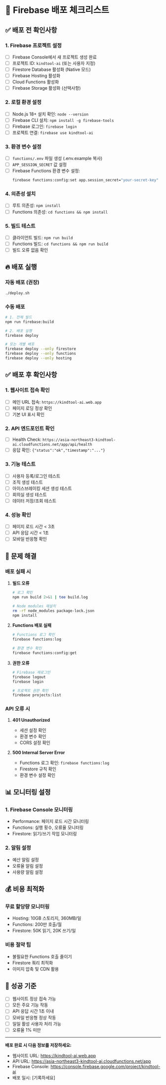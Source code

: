 # 🚀 Firebase 배포 체크리스트

## ✅ 배포 전 확인사항

### 1. Firebase 프로젝트 설정
- [ ] Firebase Console에서 새 프로젝트 생성 완료
- [ ] 프로젝트 ID: `kindtool-ai` (또는 사용자 지정)
- [ ] Firestore Database 활성화 (Native 모드)
- [ ] Firebase Hosting 활성화
- [ ] Cloud Functions 활성화
- [ ] Firebase Storage 활성화 (선택사항)

### 2. 로컬 환경 설정
- [ ] Node.js 18+ 설치 확인: `node --version`
- [ ] Firebase CLI 설치: `npm install -g firebase-tools`
- [ ] Firebase 로그인: `firebase login`
- [ ] 프로젝트 연결: `firebase use kindtool-ai`

### 3. 환경 변수 설정
- [ ] `functions/.env` 파일 생성 (.env.example 복사)
- [ ] `APP_SESSION_SECRET` 값 설정
- [ ] Firebase Functions 환경 변수 설정:
  ```bash
  firebase functions:config:set app.session_secret="your-secret-key"
  ```

### 4. 의존성 설치
- [ ] 루트 의존성: `npm install`
- [ ] Functions 의존성: `cd functions && npm install`

### 5. 빌드 테스트
- [ ] 클라이언트 빌드: `npm run build`
- [ ] Functions 빌드: `cd functions && npm run build`
- [ ] 빌드 오류 없음 확인

## 🔥 배포 실행

### 자동 배포 (권장)
```bash
./deploy.sh
```

### 수동 배포
```bash
# 1. 전체 빌드
npm run firebase:build

# 2. 배포 실행
firebase deploy

# 또는 개별 배포
firebase deploy --only firestore
firebase deploy --only functions
firebase deploy --only hosting
```

## ✅ 배포 후 확인사항

### 1. 웹사이트 접속 확인
- [ ] 메인 URL 접속: `https://kindtool-ai.web.app`
- [ ] 페이지 로딩 정상 확인
- [ ] 기본 UI 표시 확인

### 2. API 엔드포인트 확인
- [ ] Health Check: `https://asia-northeast3-kindtool-ai.cloudfunctions.net/app/api/health`
- [ ] 응답 확인: `{"status":"ok","timestamp":"..."}`

### 3. 기능 테스트
- [ ] 사용자 등록/로그인 테스트
- [ ] 조직 생성 테스트
- [ ] 아이스브레이킹 세션 생성 테스트
- [ ] 회의실 생성 테스트
- [ ] 데이터 저장/조회 테스트

### 4. 성능 확인
- [ ] 페이지 로드 시간 < 3초
- [ ] API 응답 시간 < 1초
- [ ] 모바일 반응형 확인

## 🔧 문제 해결

### 배포 실패 시
1. **빌드 오류**
   ```bash
   # 로그 확인
   npm run build 2>&1 | tee build.log
   
   # Node modules 재설치
   rm -rf node_modules package-lock.json
   npm install
   ```

2. **Functions 배포 실패**
   ```bash
   # Functions 로그 확인
   firebase functions:log
   
   # 환경 변수 확인
   firebase functions:config:get
   ```

3. **권한 오류**
   ```bash
   # Firebase 재로그인
   firebase logout
   firebase login
   
   # 프로젝트 권한 확인
   firebase projects:list
   ```

### API 오류 시
1. **401 Unauthorized**
   - 세션 설정 확인
   - 환경 변수 확인
   - CORS 설정 확인

2. **500 Internal Server Error**
   - Functions 로그 확인: `firebase functions:log`
   - Firestore 규칙 확인
   - 환경 변수 설정 확인

## 📊 모니터링 설정

### 1. Firebase Console 모니터링
- Performance: 페이지 로드 시간 모니터링
- Functions: 실행 횟수, 오류율 모니터링
- Firestore: 읽기/쓰기 작업 모니터링

### 2. 알림 설정
- 예산 알림 설정
- 오류율 알림 설정
- 사용량 알림 설정

## 💰 비용 최적화

### 무료 할당량 모니터링
- Hosting: 10GB 스토리지, 360MB/일
- Functions: 200만 호출/월
- Firestore: 50K 읽기, 20K 쓰기/일

### 비용 절약 팁
- 불필요한 Functions 호출 줄이기
- Firestore 쿼리 최적화
- 이미지 압축 및 CDN 활용

## 🎯 성공 기준

- [ ] 웹사이트 정상 접속 가능
- [ ] 모든 주요 기능 작동
- [ ] API 응답 시간 1초 이내
- [ ] 모바일 반응형 정상 작동
- [ ] 일일 활성 사용자 처리 가능
- [ ] 오류율 1% 미만

---

**배포 완료 시 다음 정보를 저장하세요:**
- 웹사이트 URL: https://kindtool-ai.web.app
- API URL: https://asia-northeast3-kindtool-ai.cloudfunctions.net/app
- Firebase Console: https://console.firebase.google.com/project/kindtool-ai
- 배포 일시: [기록하세요]